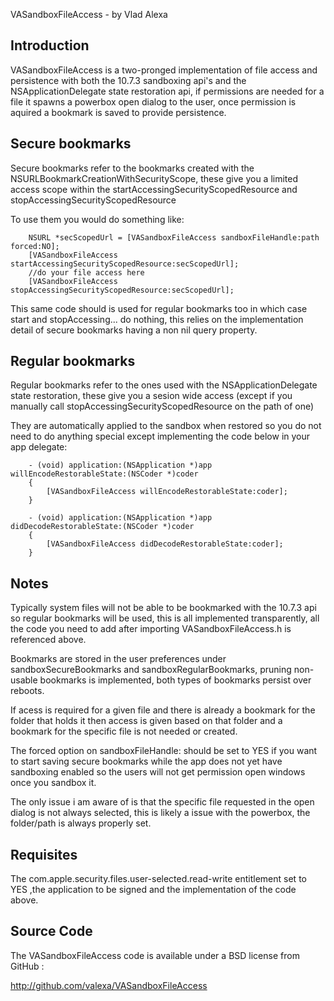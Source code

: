 VASandboxFileAccess - by Vlad Alexa

Introduction
------------

VASandboxFileAccess is a two-pronged implementation of file access and persistence with both the 10.7.3 sandboxing api's and the NSApplicationDelegate state restoration api, if permissions are needed for a file it spawns a powerbox open dialog to the user, once permission is aquired a bookmark is saved to provide persistence.


Secure bookmarks
------------

Secure bookmarks refer to the bookmarks created with the NSURLBookmarkCreationWithSecurityScope, these give you a limited access scope within the startAccessingSecurityScopedResource and stopAccessingSecurityScopedResource 

To use them you would do something like:

        NSURL *secScopedUrl = [VASandboxFileAccess sandboxFileHandle:path forced:NO];
        [VASandboxFileAccess startAccessingSecurityScopedResource:secScopedUrl];
        //do your file access here
        [VASandboxFileAccess stopAccessingSecurityScopedResource:secScopedUrl]; 
        
This same code should is used for regular bookmarks too in which case start and stopAccessing... do nothing, this relies on the implementation detail of secure bookmarks having a non nil query property.


Regular bookmarks
------------

Regular bookmarks refer to the ones used with the NSApplicationDelegate state restoration, these give you a sesion wide access (except if you manually call stopAccessingSecurityScopedResource on the path of one)

They are automatically applied to the sandbox when restored so you do not need to do anything special except implementing the code below in your app delegate:

        - (void) application:(NSApplication *)app willEncodeRestorableState:(NSCoder *)coder
        {
            [VASandboxFileAccess willEncodeRestorableState:coder];    
        }

        - (void) application:(NSApplication *)app didDecodeRestorableState:(NSCoder *)coder
        {
            [VASandboxFileAccess didDecodeRestorableState:coder];       
        }

Notes
------------

Typically system files will not be able to be bookmarked with the 10.7.3 api so regular bookmarks will be used, this is all implemented transparently, all the code you need to add after importing VASandboxFileAccess.h is referenced above.

Bookmarks are stored in the user preferences under sandboxSecureBookmarks and sandboxRegularBookmarks, pruning non-usable bookmarks is implemented, both types of bookmarks persist over reboots.

If acess is required for a given file and there is already a bookmark for the folder that holds it then access is given based on that folder and a bookmark for the specific file is not needed or created.

The forced option on sandboxFileHandle: should be set to YES if you want to start saving secure bookmarks while the app does not yet have sandboxing enabled so the users will not get permission open windows once you sandbox it.

The only issue i am aware of is that the specific file requested in the open dialog is not always selected, this is likely a issue with the powerbox, the folder/path is always properly set.


Requisites
-----------

The com.apple.security.files.user-selected.read-write entitlement set to YES ,the application to be signed and the implementation of the code above.


Source Code
-----------

The VASandboxFileAccess code is available under a BSD license from GitHub :

http://github.com/valexa/VASandboxFileAccess
